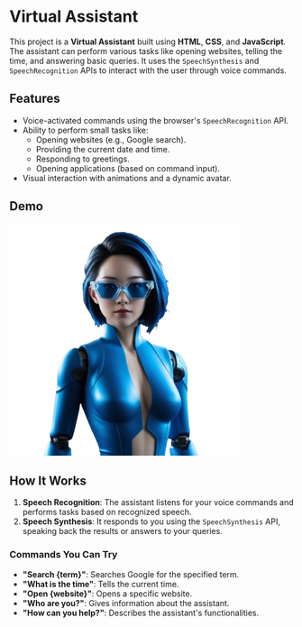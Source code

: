 # Virtual Assistant

This project is a **Virtual Assistant** built using **HTML**, **CSS**, and **JavaScript**. The assistant can perform various tasks like opening websites, telling the time, and answering basic queries. It uses the `SpeechSynthesis` and `SpeechRecognition` APIs to interact with the user through voice commands.

## Features

- Voice-activated commands using the browser's `SpeechRecognition` API.
- Ability to perform small tasks like:
  - Opening websites (e.g., Google search).
  - Providing the current date and time.
  - Responding to greetings.
  - Opening applications (based on command input).
- Visual interaction with animations and a dynamic avatar.

## Demo

![Assistant Avatar](Media-files/Blue-Fmodel-croped.png)

## How It Works

1. **Speech Recognition**: The assistant listens for your voice commands and performs tasks based on recognized speech.
2. **Speech Synthesis**: It responds to you using the `SpeechSynthesis` API, speaking back the results or answers to your queries.

### Commands You Can Try

- **"Search {term}"**: Searches Google for the specified term.
- **"What is the time"**: Tells the current time.
- **"Open {website}"**: Opens a specific website.
- **"Who are you?"**: Gives information about the assistant.
- **"How can you help?"**: Describes the assistant's functionalities.
